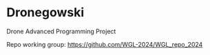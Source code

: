 # Dronegowski
Drone Advanced Programming Project

Repo working group: https://github.com/WGL-2024/WGL_repo_2024
